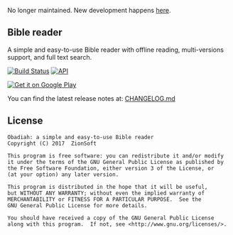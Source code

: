 No longer maintained. New development happens [here](https://github.com/xizzhu/Joshua).

Bible reader
------------

A simple and easy-to-use Bible reader with offline reading, multi-versions support, and full text search.

[![Build Status](https://api.travis-ci.org/ZionSoft/Obadiah.svg?branch=master)](https://travis-ci.org/ZionSoft/Obadiah) [![API](https://img.shields.io/badge/API-15%2B-green.svg?style=flat)](https://developer.android.com/about/versions/android-4.0.3.html)

[![Get it on Google Play](https://developer.android.com/images/brand/en_generic_rgb_wo_45.png)](https://play.google.com/store/apps/details?id=net.zionsoft.obadiah)

You can find the latest release notes at: [CHANGELOG.md](CHANGELOG.md)

License
-------
    Obadiah: a simple and easy-to-use Bible reader
    Copyright (C) 2017  ZionSoft

    This program is free software: you can redistribute it and/or modify
    it under the terms of the GNU General Public License as published by
    the Free Software Foundation, either version 3 of the License, or
    (at your option) any later version.

    This program is distributed in the hope that it will be useful,
    but WITHOUT ANY WARRANTY; without even the implied warranty of
    MERCHANTABILITY or FITNESS FOR A PARTICULAR PURPOSE.  See the
    GNU General Public License for more details.

    You should have received a copy of the GNU General Public License
    along with this program.  If not, see <http://www.gnu.org/licenses/>.
